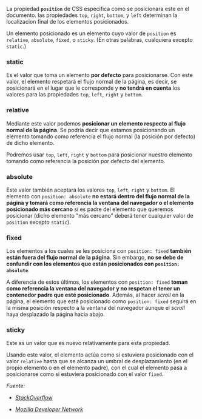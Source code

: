 La propiedad **`position`** de CSS especifica como se posicionara este en el documento. las propiedades `top`, `right`, `bottom`, y `left` determinan la localizacion final de los elementos posicionados.

Un elemento posicionado es un elemento cuyo valor de `position` es `relative`, `absolute`, `fixed`, o `sticky`. (En otras palabras, cualquiera excepto `static`.)

### static
Es el valor que toma un elemento **por defecto** para posicionarse. Con este valor, el elemento respetará el flujo normal de la página, es decir, se posicionará en el lugar que le corresponde y **no tendrá en cuenta** los valores para las propiedades `top`, `left`, `right` y `bottom`.

### relative

Mediante este valor podemos **posicionar un elemento respecto al flujo normal de la página**. Se podría decir que estamos posicionando un elemento tomando como referencia el flujo normal (la posición por defecto) de dicho elemento.

Podremos usar `top`, `left`, `right` y `bottom` para posicionar nuestro elemento tomando como referencia la posición por defecto del elemento. 

### absolute

Este valor también aceptará los valores `top`, `left`, `right` y `bottom`. El elemento con `position: absolute` **no estará dentro del flujo normal de la página y tomará como referencia la ventana del navegador o el elemento posicionado más cercano** si es padre del elemento que queremos posicionar (dicho elemento "más cercano" deberá tener cualquier valor de `position` excepto `static`).

### fixed

Los elementos a los cuales se les posiciona con `position: fixed` **también están fuera del flujo normal de la página**. Sin embargo, **no se debe de confundir con los elementos que están posicionados con `position: absolute`**.

A diferencia de estos últimos, los elementos con `position: fixed` **toman como referencia la ventana del navegador y no respetan el tener un contenedor padre que esté posicionado**. Además, al hacer _scroll_ en la página, el elemento que esté posicionado como `position: fixed` seguirá en la misma posición respecto a la ventana del navegador aunque el _scroll_ haya desplazado la página hacia abajo.

### sticky

Este es un valor que es nuevo relativamente para esta propiedad.

Usando este valor, el elemento actúa como si estuviera posicionado con el valor `relative` hasta que se alcanza un umbral de desplazamiento (en el propio elemento o en el elemento padre), con el cual el elemento pasa a posicionarse como si estuviera posicionado con el valor `fixed`. 

_Fuente:_ 

* _[StackOverflow](https://es.stackoverflow.com/questions/37930/cual-es-la-diferencia-entre-position-relative-position-absolute-y-position)_

* _[Mozilla Developer Network](https://developer.mozilla.org/es/docs/Web/CSS/position)_
